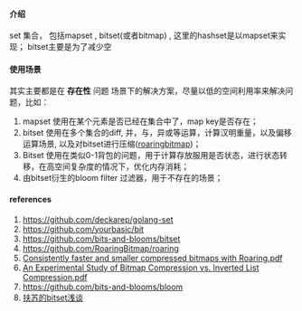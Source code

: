 #### 介绍

set 集合， 包括mapset ,  bitset(或者bitmap) ,  这里的hashset是以mapset来实现； bitset主要是为了减少空

#### 使用场景

其实主要都是在 **存在性** 问题 场景下的解决方案，尽量以低的空间利用率来解决问题，比如：

1. mapset 使用在某个元素是否已经在集合中了，map key是否存在；
2. bitset 使用在多个集合的diff, 并，与，异或等运算，计算汉明重量，以及偏移运算场景, 以及对bitset进行压缩([roaringbitmap](http://roaringbitmap.org/))；
2. Bitset 使用在类似0-1背包的问题，用于计算存放服用是否状态，进行状态转移，在高空间复杂度的情况下，优化内存消耗；
3. 由bitset衍生的bloom filter  过滤器，用于不存在的场景；

#### references

1. https://github.com/deckarep/golang-set
2. https://github.com/yourbasic/bit
2. https://github.com/bits-and-blooms/bitset
2. https://github.com/RoaringBitmap/roaring
2. [Consistently faster and smaller compressed bitmaps with Roaring.pdf](https://arxiv.org/pdf/1603.06549.pdf)
2. [An Experimental Study of Bitmap Compression vs. Inverted List Compression.pdf](https://w6113.github.io/files/papers/sidm338-wangA.pdf)
2. https://github.com/bits-and-blooms/bloom
2. [扶苏的bitset浅谈](https://www.cnblogs.com/yifusuyi/p/10072729.html)

